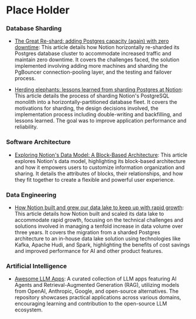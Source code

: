 # Place Holder

### Database Sharding
- [The Great Re-shard: adding Postgres capacity (again) with zero downtime](https://www.notion.com/blog/the-great-re-shard): This article details how Notion horizontally re-sharded its Postgres database cluster to accommodate increased traffic and maintain zero downtime. It covers the challenges faced, the solution implemented involving adding more machines and sharding the PgBouncer connection-pooling layer, and the testing and failover process.

- [Herding elephants: lessons learned from sharding Postgres at Notion](https://www.notion.com/blog/sharding-postgres-at-notion): This article details the process of sharding Notion's PostgreSQL monolith into a horizontally-partitioned database fleet. It covers the motivations for sharding, the design decisions involved, the implementation process including double-writing and backfilling, and lessons learned. The goal was to improve application performance and reliability.

### Software Architecture
- [Exploring Notion's Data Model: A Block-Based Architecture](https://www.notion.com/blog/data-model-behind-notion): This article explores Notion's data model, highlighting its block-based architecture and how it empowers users to customize information organization and sharing. It details the attributes of blocks, their relationships, and how they fit together to create a flexible and powerful user experience.

### Data Engineering
- [How Notion built and grew our data lake to keep up with rapid growth](https://www.notion.com/blog/building-and-scaling-notions-data-lake): This article details how Notion built and scaled its data lake to accommodate rapid growth, focusing on the technical challenges and solutions involved in managing a tenfold increase in data volume over three years. It covers the migration from a sharded Postgres architecture to an in-house data lake solution using technologies like Kafka, Apache Hudi, and Spark, highlighting the benefits of cost savings and improved performance for AI and other product features.

### Artificial Intelligence
- [Awesome LLM Apps](https://github.com/Shubhamsaboo/awesome-llm-apps): A curated collection of LLM apps featuring AI Agents and Retrieval-Augmented Generation (RAG), utilizing models from OpenAI, Anthropic, Google, and open-source alternatives. The repository showcases practical applications across various domains, encouraging learning and contribution to the open-source LLM ecosystem.